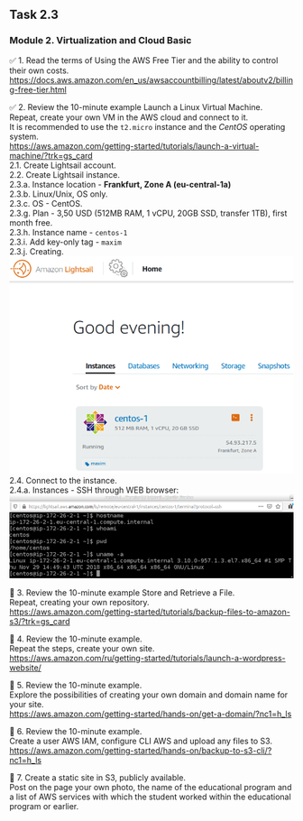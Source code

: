 ## Task 2.3
### Module 2. Virtualization and Cloud Basic
:white_check_mark: 1. Read the terms of Using the AWS Free Tier and the ability to control their own costs.  
https://docs.aws.amazon.com/en_us/awsaccountbilling/latest/aboutv2/billing-free-tier.html  

:white_check_mark: 2. Review the 10-minute example Launch a Linux Virtual Machine.  
Repeat, create your own VM in the AWS cloud and connect to it.  
It is recommended to use the `t2.micro` instance and the _CentOS_ operating system.  
https://aws.amazon.com/getting-started/tutorials/launch-a-virtual-machine/?trk=gs_card  
2.1. Create Lightsail account.  
2.2. Create Lightsail instance.  
2.3.a. Instance location - **Frankfurt, Zone A (eu-central-1a)**  
2.3.b. Linux/Unix, OS only.  
2.3.c. OS - CentOS.  
2.3.g. Plan - 3,50 USD (512MB RAM, 1 vCPU, 20GB SSD, transfer 1TB), first month free.  
2.3.h. Instance name - `centos-1`   
2.3.i. Add key-only tag - `maxim`  
2.3.j. Creating.  
![Sshot 1](https://github.com/nigth/DevOps_online_Kyiv_2020Q3Q4/blob/master/m2/task2.3/shots/1_create_light_inst.png "Sshot 1")  
2.4. Connect to the instance.  
2.4.a. Instances - SSH through WEB browser:
![Sshot 2](https://github.com/nigth/DevOps_online_Kyiv_2020Q3Q4/blob/master/m2/task2.3/shots/2_lightsail_ssh.png "Sshot 2")  

:black_square_button: 3. Review the 10-minute example Store and Retrieve a File.  
Repeat, creating your own repository.  
https://aws.amazon.com/getting-started/tutorials/backup-files-to-amazon-s3/?trk=gs_card  

:black_square_button: 4. Review the 10-minute example.  
Repeat the steps, create your own site.  
https://aws.amazon.com/ru/getting-started/tutorials/launch-a-wordpress-website/  

:black_square_button: 5. Review the 10-minute example.  
Explore the possibilities of creating your own domain and domain name for your site.  
https://aws.amazon.com/getting-started/hands-on/get-a-domain/?nc1=h_ls  

:black_square_button: 6. Review the 10-minute example.  
Create a user AWS IAM, configure CLI AWS and upload any files to S3.  
https://aws.amazon.com/getting-started/hands-on/backup-to-s3-cli/?nc1=h_ls  

:black_square_button: 7. Create a static site in S3, publicly available.  
Post on the page your own photo, the name of the educational program and  
a list of AWS services with which the student worked within the educational program or earlier.  



